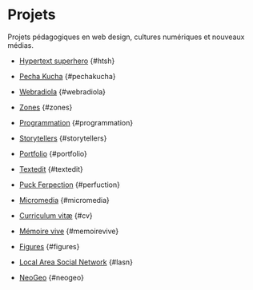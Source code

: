 
# Projets

Projets pédagogiques en web design, cultures numériques et nouveaux médias.


<div class="gridlist" markdown=1>

* [Hypertext superhero](htsh) {#htsh}
* [Pecha Kucha](pechakucha) {#pechakucha}
* [Webradiola](webradiola) {#webradiola}
* [Zones](zones) {#zones}
* [Program&shy;mation](programmation) {#programmation}
* [Storytellers](storytellers) {#storytellers}
* [Portfolio](portfolio) {#portfolio}
* [Textedit](textedit) {#textedit}
* [Puck Ferpection](perfuction) {#perfuction}
* [Micromedia](micromedia) {#micromedia}
* [Curriculum vitæ](cv) {#cv}
* [Mémoire vive](memoirevive) {#memoirevive}
* [Figures](figures) {#figures}
* [Local Area Social Network](lasn) {#lasn}
* [NeoGeo](neogeo) {#neogeo}
  
  </div>
